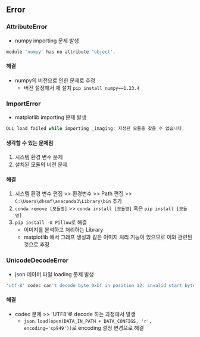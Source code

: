 ## Error
### AttributeError
- numpy importing 문제 발생

```powershell
module 'numpy' has no attribute 'object'.
```

#### 해결
- numpy의 버전으로 인한 문제로 추정
	- 버전 설정해서 재 설치 `pip install numpy==1.23.4`

### ImportError
- matplotlib importing 문제 발생

```powershell
DLL load failed while importing _imaging: 지정된 모듈을 찾을 수 없습니다.
```

#### 생각할 수 있는 문제점
1. 시스템 환경 변수 문제
2. 설치된 모듈의 버전 문제
#### 해결
1. 시스템 환경 변수 편집 >> 환경변수 >> Path 편집 >> `C:\Users\dhsmf\anaconda3\Library\bin` 추가
2. `conda remove [모듈명]` >> `conda install [모듈명]` 혹은 `pip install [모듈명]`
3. `pip install -U Pillow`로 해결
	- 이미지를 분석하고 처리하는 Library
	- matplotlib 에서 그래프 생성과 같은 이미지 처리 기능이 있으므로 이와 관련된 것으로 추정
### UnicodeDecodeError
- json 데이터 파일 loading 문제 발생

```powershell
'utf-8' codec can't decode byte 0xbf in position 12: invalid start byte
```

#### 해결
- codec 문제 >> 'UTF8'로 decode 하는 과정에서 발생
	- `json.load(open(DATA_IN_PATH + DATA_CONFIGS, 'r', encoding='cp949'))`로 encoding 설정 변경으로 해결